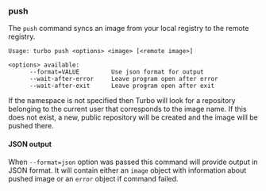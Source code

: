 ### push

The `push` command syncs an image from your local registry to the remote registry. 

```
Usage: turbo push <options> <image> [<remote image>]

<options> available:
      --format=VALUE         Use json format for output
      --wait-after-error     Leave program open after error
      --wait-after-exit      Leave program open after exit
```

If the namespace is not specified then Turbo will look for a repository belonging to the current user that corresponds to the image name. If this does not exist, a new, public repository will be created and the image will be pushed there.

#### JSON output

When `--format=json` option was passed this command will provide output in JSON format. It will contain either an `image` object with information about pushed image or an `error` object if command failed.
